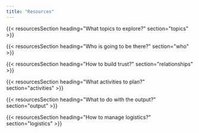 ```yaml
---
title: "Resources"
---
```


{{< resourcesSection heading="What topics to explore?" section="topics" >}}

{{< resourcesSection heading="Who is going to be there?" section="who" >}}

{{< resourcesSection heading="How to build trust?" section="relationships" >}}

{{< resourcesSection heading="What activities to plan?" section="activities" >}}

{{< resourcesSection heading="What to do with the output?" section="output" >}}

{{< resourcesSection heading="How to manage logistics?" section="logistics" >}}
